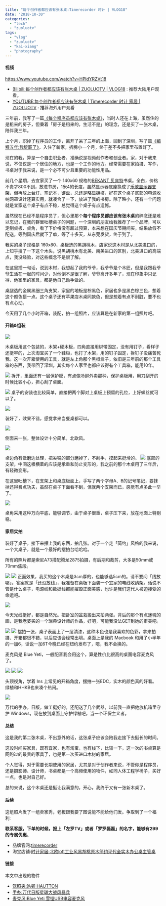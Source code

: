 ```yaml
---
title: "每个创作者都应该有张木桌:Timerecorder 时计 | VLOG18"
date: "2018-10-30"
categories: 
  - "tech"
  - "zuoluotv"
tags: 
  - "vlog"
  - "zuoluotv"
  - "kai-xiang"
  - "photography"
---
```


#### 视频

https://www.youtube.com/watch?v=HPldYRZVt18

- [Bilibili:每个创作者都应该有张木桌 | ZUOLUOTV | VLOG18](https://www.bilibili.com/video/av35302187/#reply1166442270) : 推荐大陆用户观看。
- [YOUTUBE:每个创作者都应该有张木桌 | Timerecorder 时计 家居 | ZUOLUOTV](https://www.youtube.com/watch?v=HPldYRZVt18) : 推荐海外用户观看

三年前，我写了一篇[《每个程序员都应该有张木桌》](https://luolei.org/desk-setup-2015/)，当时人还在上海，虽然住的是租来的房子，但秉着「房子是租来的，生活不是」的理念，还是买了一张木桌，陪伴我三年。

上个月，职掉了程序员的工作，离开了呆了三年的上海，回到了深圳，写了篇[《编程五年:我辞职了》](https://luolei.org/new-journey/)，入住了新家，折腾小一个月，终于差不多把家里布置好了。

现在的我，算是一个自由职业者，准确说是视频创作者和创业者。家，对于我来说，不仅仅是一个居住的地方，也是一个工作的地方。经常需要在家拍摄、写作，书桌对于我来说，是一个必不可少且重要的功能性用品。

前几个星期，去宜家买了一个 140x60 规格的[BEKANT 贝肯特](https://www.ikea.cn/cn/zh/catalog/products/S09282670/)书桌。全白，价格不贵才800不到，放进书房，1米4的长度，虽然显示器底座换成了[乐歌显示器支架](https://zuoluo.tv/loctek-d7a)，但再放上台灯、笔记本，键盘，总还是略显拥挤，好在这个桌子底部的电源收纳网罩设计还算实用，就凑合了一下，放进了我的书房。除了略小，还有一个问题就是宜家这个桌子有点不稳，总觉得这个桌子有点遗憾。

虽然现在已经不是程序员了，但心里那个**每个程序员都应该有张木桌**的碎念还是难以忘记，在我的群里吐槽桌子的问题，一个深圳的朋友给我推荐了一个品牌，可以定制桌板、桌角，看了下价格没有超过预算，本来想在国庆节期间买，结果放假不配送，等到国庆后就下了单，等了十多天，从东莞发货，终于到了。

我买的桌子规格是 160x80，桌板选的黑胡桃木，店家说这木材是从北美进口的，上知乎搜了一下这个木头，说黑胡桃木有北美、南美进口的区别，北美进口的高端点，我没经验，对这些概念不是很了解。

在这里插一句话，说到木材，我想起了我的爷爷，我爷爷是个木匠，但是我跟我爷爷生活在一起的时间少，对他倒不是很了解，爷爷离开多年了，现在印象中只记得，他家里的家具，都是他自己动手做的。

桌腿选的金属黑细三角支架，家里的地板是棕黑色，家居也多是黑白棕三色，想着这个颜色搭一点。这个桌子还有苹果店木桌同款色，但是想着有点不耐脏，要不也有点心动。

今天用了几个小时开箱，装配，拍一组照片，应该算是在新家的第一组照片吧。

#### 开箱&组装

![](https://static.is26.com/blog/2018/10/desk/desk-22.JPG)

木桌板用这个包装的，木架+硬木板，四角直接用绑带固定，没有用钉子，看样子还挺牢的，上次淘宝买了一个鞋柜，也打了木架，用的钉子固定，拆钉子没痛苦死我。这一次开箱使用的工具，就是左上角那个黑橙盒子，依旧是三年前的那个工具箱的东西，我带回了深圳，其实每个人家里也都应该得有个工具箱，能用10年。

![](https://static.is26.com/blog/2018/10/desk/desk-25.JPG) 拆开，里面还有一层保护膜，有点像冷鲜外卖那种，保护桌板用，用刀刮开的时候比较小心，担心刮了桌面。

![](https://static.is26.com/blog/2018/10/desk/desk-24.JPG) 桌子的安装也比较简单，直接把两个脚对上桌板上预留的孔位，上好螺丝就可以了。

![](https://static.is26.com/blog/2018/10/desk/desk-4.JPG)

装好了，效果不错，感觉拿来当餐桌都可以。

![](https://static.is26.com/blog/2018/10/desk/desk-3.JPG)

侧面来一张，整体设计十分简单，北欧风。

![](https://static.is26.com/blog/2018/10/desk/desk-5.JPG)

桌边角有做磨边处理，把尖锐的部分磨掉了，不刮手，摸起来挺滑的。 ![](https://static.is26.com/blog/2018/10/desk/desk-14.JPG) 底部的支架，中间这根横着的应该是承重和防止变形的，我之前的那个木桌用了三年后，有轻微变形。

在这里吐槽下，在支架上和桌底板面上，手写了两个字母A、B的记号笔记，要抹掉还得费点功夫，虽然在桌子下面看不到，但就两个支架而已，感觉有点多此一举了。

![](https://static.is26.com/blog/2018/10/desk/desk-13.JPG)

桌角采用这种万向平底，能够调节，由于桌子很重，桌子压下来，放在地面上特别稳。

#### 家居实拍

装好了桌子，接下来摆上我的东西，拍几张。对于一个走「简约」风格的我来说，一个大桌子，就是一个最好的摆拍台哈哈哈。

所有的照片都是索尼A73搭配腾龙2875拍摄，有后期和裁剪，大多是50mm或70mm焦段。

![](https://static.is26.com/blog/2018/10/desk/desk-21.JPG) ![](https://static.is26.com/blog/2018/10/desk/desk-8.JPG) 正面效果，我买的这个木桌是3cm厚的，也能够选5cm的。请不要问「线放哪」，答案就是「还没放线」，我准备在桌板下面装一个宜家的电线收纳架。话说不管是什么桌子，电源线和数据线都能摧毁正面美感，也许是我们这代人被迫接受的命运吧。

![](https://static.is26.com/blog/2018/10/desk/desk-19.JPG)

今天光线挺好，都是自然光。把卧室的盆栽搬出来拍两张。背后的那个有点迷魂的画，是我老婆买的一个瑞典设计师的作品，好吧，可能我没法GET到她的审美吧。

![](https://static.is26.com/blog/2018/10/desk/desk-12.JPG) ![](https://static.is26.com/blog/2018/10/desk/desk-1.JPG) 摆拍一张，桌子表面上了一层清漆，这种木色也是我喜欢的色彩，拿来拍摄、开箱都很不错，以后应该会经常出境。桌面上是我的 Macbook 和用了小半年的一加6，话说一加6T今晚已经在纽约发布了，嗯，我不会换的。

麦克风是 Blue Yeti，一般配音我会用这个，算是性价比很高的桌面电容麦克风了。

![](https://static.is26.com/blog/2018/10/desk/desk-9.JPG) ![](https://static.is26.com/blog/2018/10/desk/desk-11.JPG) ![](https://static.is26.com/blog/2018/10/desk/desk-17.JPG)

头顶视角，学着 Ins 上常见的开箱角度，摆拍一张EDC，实木的颜色真的好看。绿植和HHKB也来凑个热闹。

![](https://static.is26.com/blog/2018/10/desk/desk-10.JPG)

万代的手办，日版，做工挺好的，还配送了几个武器，以前我一直把他放机箱里守护 Windows，现在放到桌面上守护绿植吧，当一个环保主义者。

#### 总结

这是我的第二张木桌，不出意外的话，这张桌子应该会陪我走接下去挺长的时间。

这段时间买家具，既有宜家，也有淘宝，也有线下，比较一下，这一次的书桌算是网购过的最贵的家具了，也是第一次买进口木材的家居。

个人觉得，对于需要长期使用的家居，尤其是对于创作者来说，不管你是程序员，还是摄影师、设计师，书桌都是一个高频使用的物件，如同人体工程学椅子，买好一点，也是对自己好。

总的来说，这个木桌还是挺让我满意的，开心，我终于又有一张新木桌了。

#### 后续

这组照片发了一组卖家秀，老板跟我要了图说能不能给他们发。争取到了一个福利:

**联系客服，下单的时候，报上「左罗TV」或者「罗罗磊磊」的名字，能够有299的专属优惠**。

- 品牌官网:[timerecorder](https://www.timerecorder.ltd/)
- 淘宝店铺:[时计家居:北欧loft工业风黑胡桃原木简约现代全实木办公桌主管桌](https://zuoluo.tv/desk-timerecorder)

#### 链接

本文中出现的物件

- [驾照夹:皓顿 HAUTTON](https://zuoluo.tv/license-holder)
- [手办:万代日版星球大战风暴兵](https://zuoluo.tv/bandai-stormtrooper)
- [麦克风:Blue Yeti 雪怪USB电容麦克风](https://zuoluo.tv/blue-yeti-usb)
